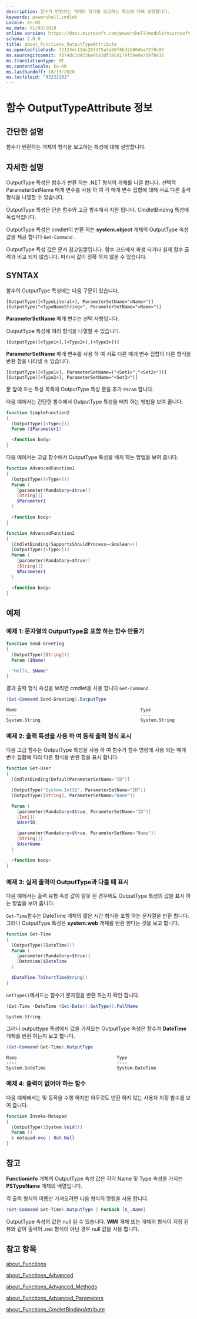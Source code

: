 ```yaml
---
description: 함수가 반환하는 개체의 형식을 보고하는 특성에 대해 설명합니다.
keywords: powershell,cmdlet
Locale: en-US
ms.date: 01/03/2018
online version: https://docs.microsoft.com/powershell/module/microsoft.powershell.core/about/about_functions_outputtypeattribute?view=powershell-7&WT.mc_id=ps-gethelp
schema: 2.0.0
title: about_Functions_OutputTypeAttribute
ms.openlocfilehash: 72133dc124c28f375afa90f8b32b004ba72f0c97
ms.sourcegitcommit: f874dc1d4236e06a3df195d179f59e0a7d9f8436
ms.translationtype: MT
ms.contentlocale: ko-KR
ms.lasthandoff: 10/13/2020
ms.locfileid: "93222282"
---
```

# <a name="about-functions-outputtypeattribute"></a>함수 OutputTypeAttribute 정보

## <a name="short-description"></a>간단한 설명
함수가 반환하는 개체의 형식을 보고하는 특성에 대해 설명합니다.

## <a name="long-description"></a>자세한 설명

OutputType 특성은 함수가 반환 하는 .NET 형식의 개체를 나열 합니다. 선택적 ParameterSetName 매개 변수를 사용 하 여 각 매개 변수 집합에 대해 서로 다른 출력 형식을 나열할 수 있습니다.

OutputType 특성은 단순 함수와 고급 함수에서 지원 됩니다. CmdletBinding 특성에 독립적입니다.

OutputType 특성은 cmdlet이 반환 하는 **system.object** 개체의 OutputType 속성 값을 제공 합니다 `Get-Command` .

OutputType 특성 값은 문서 참고일뿐입니다. 함수 코드에서 파생 되거나 실제 함수 출력과 비교 되지 않습니다. 따라서 값이 정확 하지 않을 수 있습니다.

## <a name="syntax"></a>SYNTAX

함수의 OutputType 특성에는 다음 구문이 있습니다.

```
[OutputType([<TypeLiteral>], ParameterSetName="<Name>")]
[OutputType("<TypeNameString>", ParameterSetName="<Name>")]
```

**ParameterSetName** 매개 변수는 선택 사항입니다.

OutputType 특성에 여러 형식을 나열할 수 있습니다.

```
[OutputType([<Type1>],[<Type2>],[<Type3>])]
```

**ParameterSetName** 매개 변수를 사용 하 여 서로 다른 매개 변수 집합이 다른 형식을 반환 함을 나타낼 수 있습니다.

```
[OutputType([<Type1>], ParameterSetName=("<Set1>","<Set2>"))]
[OutputType([<Type2>], ParameterSetName="<Set3>")]
```

문 앞에 오는 특성 목록에 OutputType 특성 문을 추가 `Param` 합니다.

다음 예에서는 간단한 함수에서 OutputType 특성을 배치 하는 방법을 보여 줍니다.

```powershell
function SimpleFunction2
{
  [OutputType([<Type>])]
  Param ($Parameter1)

  <function body>
}
```

다음 예에서는 고급 함수에서 OutputType 특성을 배치 하는 방법을 보여 줍니다.

```powershell
function AdvancedFunction1
{
  [OutputType([<Type>])]
  Param (
    [parameter(Mandatory=$true)]
    [String[]]
    $Parameter1
  )

  <function body>
}

function AdvancedFunction2
{
  [CmdletBinding(SupportsShouldProcess=<Boolean>)]
  [OutputType([<Type>])]
  Param (
    [parameter(Mandatory=$true)]
    [String[]]
    $Parameter1
  )

  <function body>
}
```

## <a name="examples"></a>예제

### <a name="example-1-create-a-function-that-has-the-outputtype-of-string"></a>예제 1: 문자열의 OutputType을 포함 하는 함수 만들기

```powershell
function Send-Greeting
{
  [OutputType([String])]
  Param ($Name)

  "Hello, $Name"
}
```

결과 출력 형식 속성을 보려면 cmdlet을 사용 합니다 `Get-Command` .

```powershell
(Get-Command Send-Greeting).OutputType
```

```Output
Name                                               Type
----                                               ----
System.String                                      System.String
```

### <a name="example-2-use-the-output-attribute-to-indicate-dynamic-output-types"></a>예제 2: 출력 특성을 사용 하 여 동적 출력 형식 표시

다음 고급 함수는 OutputType 특성을 사용 하 여 함수가 함수 명령에 사용 되는 매개 변수 집합에 따라 다른 형식을 반환 함을 표시 합니다.

```powershell
function Get-User
{
  [CmdletBinding(DefaultParameterSetName="ID")]

  [OutputType("System.Int32", ParameterSetName="ID")]
  [OutputType([String], ParameterSetName="Name")]

  Param (
    [parameter(Mandatory=$true, ParameterSetName="ID")]
    [Int[]]
    $UserID,

    [parameter(Mandatory=$true, ParameterSetName="Name")]
    [String[]]
    $UserName
  )

  <function body>
}
```

### <a name="example-3-shows-when-an-actual-output-differs-from-the-outputtype"></a>예제 3: 실제 출력이 OutputType과 다를 때 표시

다음 예에서는 출력 유형 속성 값이 잘못 된 경우에도 OutputType 특성의 값을 표시 하는 방법을 보여 줍니다.

`Get-Time`함수는 DateTime 개체의 짧은 시간 형식을 포함 하는 문자열을 반환 합니다. 그러나 OutputType 특성은 **system.web** 개체를 반환 한다는 것을 보고 합니다.

```powershell
function Get-Time
{
  [OutputType([DateTime])]
  Param (
    [parameter(Mandatory=$true)]
    [Datetime]$DateTime
  )

  $DateTime.ToShortTimeString()
}
```

`GetType()`메서드는 함수가 문자열을 반환 하는지 확인 합니다.

```powershell
(Get-Time -DateTime (Get-Date)).GetType().FullName
```

```Output
System.String
```

그러나 outputtype 특성에서 값을 가져오는 OutputType 속성은 함수가 **DateTime** 개체를 반환 하는지 보고 합니다.

```powershell
(Get-Command Get-Time).OutputType
```

```Output
Name                                      Type
----                                      ----
System.DateTime                           System.DateTime
```

### <a name="example-4-a-function--that-shouldnt-have-output"></a>예제 4: 출력이 없어야 하는 함수

다음 예제에서는 및 동작을 수행 하지만 아무것도 반환 하지 않는 사용자 지정 함수를 보여 줍니다.

```powershell
function Invoke-Notepad
{
  [OutputType([System.Void])]
  Param ()
  & notepad.exe | Out-Null
}
```

## <a name="notes"></a>참고

**Functioninfo** 개체의 OutputType 속성 값은 각각 Name 및 Type 속성을 가지는 **PSTypeName** 개체의 배열입니다.

각 출력 형식의 이름만 가져오려면 다음 형식의 명령을 사용 합니다.

```powershell
(Get-Command Get-Time).OutputType | ForEach {$_.Name}
```

OutputType 속성의 값은 null 일 수 있습니다. **WMI** 개체 또는 개체의 형식이 지정 된 뷰와 같이 출력이 .net 형식이 아닌 경우 null 값을 사용 합니다.

## <a name="see-also"></a>참고 항목

[about_Functions](about_Functions.md)

[about_Functions_Advanced](about_Functions_Advanced.md)

[about_Functions_Advanced_Methods](about_Functions_Advanced_Methods.md)

[about_Functions_Advanced_Parameters](about_Functions_Advanced_Parameters.md)

[about_Functions_CmdletBindingAttribute](about_Functions_CmdletBindingAttribute.md)
